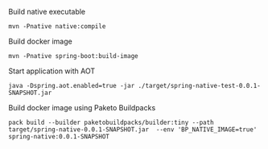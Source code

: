 Build native executable
```shell
mvn -Pnative native:compile
```

Build docker image 
```shell
mvn -Pnative spring-boot:build-image
```

Start application with AOT 
```shell
java -Dspring.aot.enabled=true -jar ./target/spring-native-test-0.0.1-SNAPSHOT.jar
```

Build docker image using Paketo Buildpacks
```shell 
pack build --builder paketobuildpacks/builder:tiny --path target/spring-native-0.0.1-SNAPSHOT.jar  --env 'BP_NATIVE_IMAGE=true' spring-native:0.0.1-SNAPSHOT
```